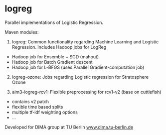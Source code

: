 logreg
======

Parallel implementations of Logistic Regression.

Maven modules:

1) logreg: Common functionality regarding Machine Learning and Logistic Regression. Includes Hadoop jobs for LogReg
- Hadoop job for Ensemble + SGD (mahout)
- Hadoop job for Batch Gradient descent
- Hadoop job for L-BFGS (uses Parallel Gradient-computation job)

2) logreg-ozone: Jobs regarding Logistic regression for Stratosphere Ozone

3) aim3-logreg-rcv1: Flexible preprocessing for rcv1-v2 (base on cuttlefish)
- contains v2 patch
- flexible time based splits
- multiple tf-idf weighting options
- ...

Developed for DIMA group at TU Berlin www.dima.tu-berlin.de